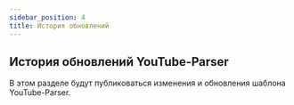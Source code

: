 ```yaml
---
sidebar_position: 4
title: История обновлений
---
```


## История обновлений YouTube-Parser

В этом разделе будут публиковаться изменения и обновления шаблона YouTube-Parser.

